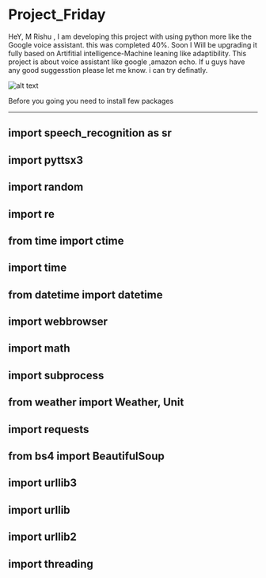 # Project_Friday
   

HeY, M Rishu , 
               I am developing this project with using python more like the Google voice assistant. this was completed 40%. 
Soon I Will be upgrading it fully based on Artifitial intelligence-Machine leaning like adaptibility.
This project is about voice assistant like google ,amazon echo.
If u guys have any good suggesstion please let me know. i can try definatly.

![alt text](https://www.google.com/url?sa=i&url=https%3A%2F%2Fwww.wired.co.uk%2Farticle%2Fmark-zuckerberg-jarvis-ai&psig=AOvVaw26IlUk36fpGp1HY-vwcClp&ust=1591262320391000&source=images&cd=vfe&ved=0CAIQjRxqFwoTCJiZsqWo5ekCFQAAAAAdAAAAABAN)


Before you going 
you need to install few packages

------------------------------------
import speech_recognition as sr
------------------------------
import pyttsx3
-----------------------------
import random
----------------------------
import re
----------------------------
from time import ctime
-------------------------------
import time
-------------------------------
from datetime import datetime
-----------------------------
import webbrowser
-----------------------------
import math
----------------------------
import subprocess
-----------------------------
from weather import Weather, Unit
------------------------------------
import requests
----------------------------------
from bs4 import BeautifulSoup
----------------------------------
import urllib3
-------------------------------
import urllib
------------------------------
import urllib2
-----------------------------
import threading
-------------------------------------
